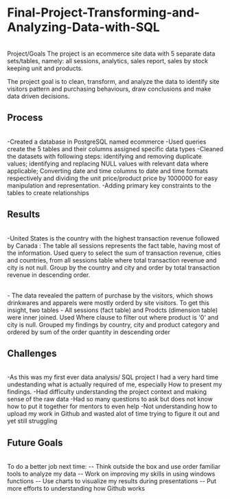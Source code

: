 # Final-Project-Transforming-and-Analyzing-Data-with-SQL
<br>Project/Goals
The project is an ecommerce site data  with 5 separate data sets/tables, 
namely: all sessions, analytics, sales report, sales by stock  keeping unit and products.

The project goal  is to clean, transform, and analyze the data to identify site visitors pattern and 
purchasing behaviours, draw conclusions and make data driven decisions.


## Process
<br>-Created a database in PostgreSQL named ecommerce
-Used queries create the 5 tables and their columns assigned specific data types
-Cleaned the datasets with following steps: identifying and removing duplicate values; 
identifying and replacing NULL values with relevant data where applicable; Converting date and time columns to date and time formats respectively and dividing the unit price/product price by 1000000 for easy manipulation and representation.
-Adding primary key constraints to the tables to create relationships

## Results

<br>-United States is the country with the highest transaction revenue followed by Canada : 
The table all sessions represents the fact table, having most of the information.  Used query to select the sum of transaction revenue,
cities and countries, from all sessions table where total transaction revenue and city is not null. Group by the country and city 
and order by total transaction revenue in descending order.

<br>- The data revealed the pattern of purchase by the visitors, which shows drinkwares and apparels were mostly orderd by site visitors.
To get this insight, two tables - All sessions (fact table) and Prodcts (dimension table)  were inner joined. Used Where clause to filter
out where product is '0' and city is null. Grouped my findings by country, city and product category and ordered by sum of the order quantity in descending order
## Challenges 
<br>-As this was my first ever data analysis/ SQL project I had a very hard time undestanding what is actually required of me, especially 
How to present my findings. 
-Had difficulty understanding the project context and making sense of the raw data
-Had so many questions to ask but does not know how to put it together for mentors to even help
-Not understanding how to upload my work in Github and wasted alot of time trying to figure it out and yet still struggling

## Future Goals
<br>To do a better job next time: 
-- Think outside the box and use order familiar tools to analyze my data
-- Work on improving my skills in using windows functions
-- Use charts to visualize my results during presentations
-- Put more efforts to understanding how Github works
